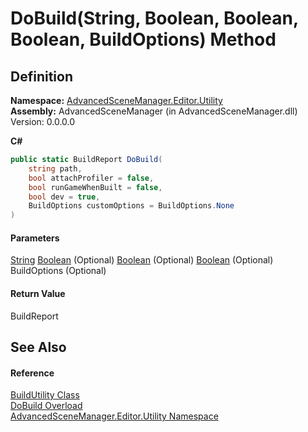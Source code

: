 # DoBuild(String, Boolean, Boolean, Boolean, BuildOptions) Method

## Definition

**Namespace:** [AdvancedSceneManager.Editor.Utility](N_AdvancedSceneManager_Editor_Utility.md)\
**Assembly:** AdvancedSceneManager (in AdvancedSceneManager.dll) Version: 0.0.0.0

**C#**

```c#
public static BuildReport DoBuild(
	string path,
	bool attachProfiler = false,
	bool runGameWhenBuilt = false,
	bool dev = true,
	BuildOptions customOptions = BuildOptions.None
)
```

#### Parameters

&#x20; [String](https://learn.microsoft.com/dotnet/api/system.string)   [Boolean](https://learn.microsoft.com/dotnet/api/system.boolean)  (Optional)   [Boolean](https://learn.microsoft.com/dotnet/api/system.boolean)  (Optional)   [Boolean](https://learn.microsoft.com/dotnet/api/system.boolean)  (Optional)   BuildOptions  (Optional)&#x20;

#### Return Value

BuildReport

## See Also

#### Reference

[BuildUtility Class](T_AdvancedSceneManager_Editor_Utility_BuildUtility.md)\
[DoBuild Overload](Overload_AdvancedSceneManager_Editor_Utility_BuildUtility_DoBuild.md)\
[AdvancedSceneManager.Editor.Utility Namespace](N_AdvancedSceneManager_Editor_Utility.md)

